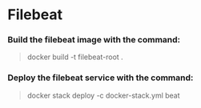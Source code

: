 # Filebeat

### Build the filebeat image with the command:
> docker build -t filebeat-root .

### Deploy the filebeat service with the command:
> docker stack deploy -c docker-stack.yml beat
